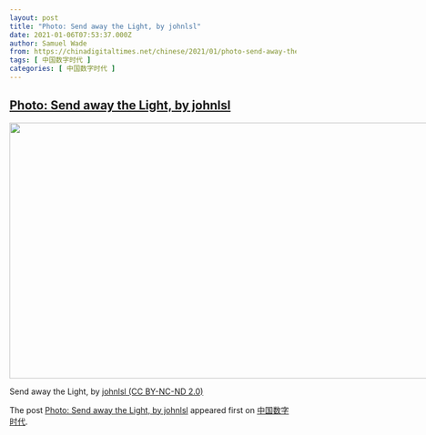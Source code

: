 ```yaml
---
layout: post
title: "Photo: Send away the Light, by johnlsl"
date: 2021-01-06T07:53:37.000Z
author: Samuel Wade
from: https://chinadigitaltimes.net/chinese/2021/01/photo-send-away-the-light-by-johnlsl/
tags: [ 中国数字时代 ]
categories: [ 中国数字时代 ]
---
```

<!--1609919617000-->
[Photo: Send away the Light, by johnlsl](https://chinadigitaltimes.net/chinese/2021/01/photo-send-away-the-light-by-johnlsl/)
------

<div>
<div id="attachment_661170" style="width: 810px" class="wp-caption aligncenter"><img aria-describedby="caption-attachment-661170" loading="lazy" src="https://chinadigitaltimes.net/chinese/wp-content/blogs.dir/4/files/2021/01/50802954058_f4ebbae934_c.jpg" alt="" width="800" height="450" class="size-full wp-image-661170" srcset="https://chinadigitaltimes.net/chinese/files/2021/01/50802954058_f4ebbae934_c.jpg 800w, https://chinadigitaltimes.net/chinese/files/2021/01/50802954058_f4ebbae934_c-300x169.jpg 300w, https://chinadigitaltimes.net/chinese/files/2021/01/50802954058_f4ebbae934_c-768x432.jpg 768w" sizes="(max-width: 800px) 100vw, 800px" /><p id="caption-attachment-661170" class="wp-caption-text">Send away the Light, by <a href="https://www.flickr.com/photos/johnlsl/50802954058">johnlsl (CC BY-NC-ND 2.0)</a></p></div><p>The post <a rel="nofollow" href="https://chinadigitaltimes.net/chinese/2021/01/photo-send-away-the-light-by-johnlsl/">Photo: Send away the Light, by johnlsl</a> appeared first on <a rel="nofollow" href="https://chinadigitaltimes.net/chinese">中国数字时代</a>.</p>
</div>
